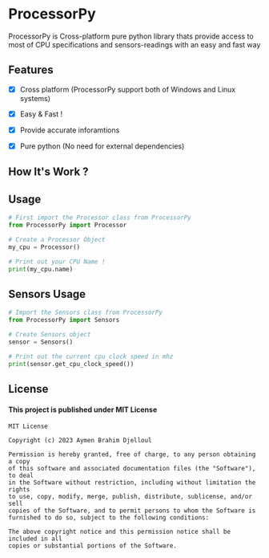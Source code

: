 
<!-- GitHub README.md -->

<h1>ProcessorPy</h1>

ProcessorPy is Cross-platform pure python library thats provide access to most of CPU specifications and sensors-readings with an easy and fast way
</p>

<h2>Features</h2>

-[x] Cross platform (ProcessorPy support both of Windows and Linux systems)

-[x] Easy & Fast !

-[x] Provide accurate inforamtions

-[x] Pure python (No need for external dependencies)

<h2>How It's Work ?</h2>
<p1>
</p1>


Usage
-----
~~~python
# First import the Processor class from ProcessorPy
from ProcessorPy import Processor

# Create a Processor Object
my_cpu = Processor()

# Print out your CPU Name !
print(my_cpu.name)

~~~

Sensors Usage
-----
~~~python
# Import the Sensors class from ProcessorPy
from ProcessorPy import Sensors

# Create Sensors object
sensor = Sensors()

# Print out the current cpu clock speed in mhz
print(sensor.get_cpu_clock_speed())

~~~


<h2>License</h2>
<h4>This project is published under MIT License </h4>

~~~
MIT License

Copyright (c) 2023 Aymen Brahim Djelloul

Permission is hereby granted, free of charge, to any person obtaining a copy
of this software and associated documentation files (the "Software"), to deal
in the Software without restriction, including without limitation the rights
to use, copy, modify, merge, publish, distribute, sublicense, and/or sell
copies of the Software, and to permit persons to whom the Software is
furnished to do so, subject to the following conditions:

The above copyright notice and this permission notice shall be included in all
copies or substantial portions of the Software.

~~~
